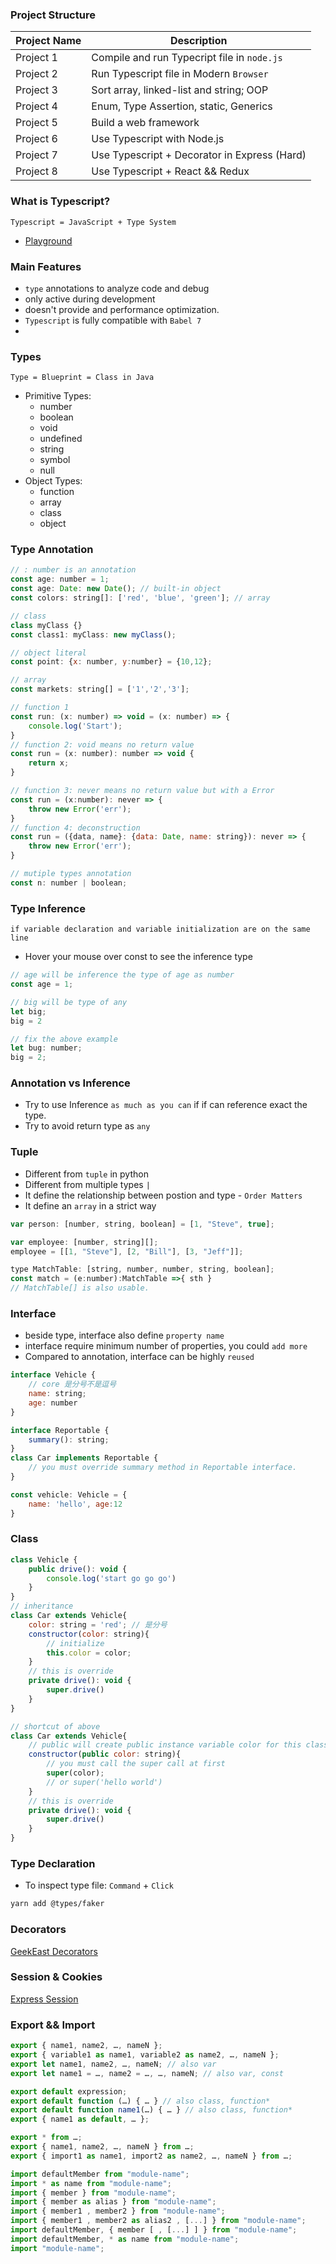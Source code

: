 ### Project Structure
| Project Name | Description                                  |
| ------------ | -------------------------------------------- |
| Project 1    | Compile and run Typecript file in `node.js`  |
| Project 2    | Run Typescript file in Modern `Browser`      |
| Project 3    | Sort array, linked-list and string; OOP      |
| Project 4    | Enum, Type Assertion, static, Generics       |
| Project 5    | Build a web framework                        |
| Project 6    | Use Typescript with Node.js                  |
| Project 7    | Use Typescript + Decorator in Express (Hard) |
| Project 8    | Use Typescript + React && Redux              |


### What is Typescript?
`Typescript = JavaScript + Type System`
- [Playground](https://www.typescriptlang.org/play/index.html)

### Main Features
- `type` annotations to analyze code and debug
- only active during development
- doesn't provide and performance optimization.
- `Typescript` is fully compatible with `Babel 7`
- 
### Types
`Type = Blueprint = Class in Java`
- Primitive Types:
  - number
  - boolean
  - void
  - undefined
  - string
  - symbol
  - null
- Object Types:
  - function
  - array
  - class
  - object

### Type Annotation
```javascript
// : number is an annotation
const age: number = 1;
const age: Date: new Date(); // built-in object
const colors: string[]: ['red', 'blue', 'green']; // array

// class
class myClass {}
const class1: myClass: new myClass();

// object literal
const point: {x: number, y:number} = {10,12};

// array
const markets: string[] = ['1','2','3'];

// function 1
const run: (x: number) => void = (x: number) => {
    console.log('Start');
}
// function 2: void means no return value
const run = (x: number): number => void {
    return x;
}

// function 3: never means no return value but with a Error
const run = (x:number): never => {
    throw new Error('err');
}
// function 4: deconstruction
const run = ({data, name}: {data: Date, name: string}): never => {
    throw new Error('err');
}

// mutiple types annotation
const n: number | boolean;
```

### Type Inference
`if variable declaration and variable initialization are on the same line`
- Hover your mouse over const to see the inference type
```javascript
// age will be inference the type of age as number
const age = 1;

// big will be type of any
let big;
big = 2

// fix the above example
let bug: number;
big = 2;
```

### Annotation vs Inference
- Try to use Inference `as much as you can` if if can reference exact the type.
- Try to avoid return type as `any`

### Tuple
- Different from `tuple` in python
- Different from multiple types `|`
- It define the relationship between postion and type - `Order Matters`
- It define an `array` in a strict way
```javascript
var person: [number, string, boolean] = [1, "Steve", true];

var employee: [number, string][];
employee = [[1, "Steve"], [2, "Bill"], [3, "Jeff"]];
```
```javascript
type MatchTable: [string, number, number, string, boolean];
const match = (e:number):MatchTable =>{ sth } 
// MatchTable[] is also usable.
```

### Interface
- beside type, interface also define `property name`
- interface require minimum number of properties, you could `add more`
- Compared to annotation, interface can be highly `reused`
```javascript
interface Vehicle {
    // core 是分号不是逗号
    name: string;
    age: number
}

interface Reportable {
    summary(): string;
}
class Car implements Reportable {
    // you must override summary method in Reportable interface.
}

const vehicle: Vehicle = {
    name: 'hello', age:12
}
```


### Class
```javascript
class Vehicle {
    public drive(): void {
        console.log('start go go go')
    }
}
// inheritance
class Car extends Vehicle{
    color: string = 'red'; // 是分号
    constructor(color: string){
        // initialize
        this.color = color;
    }
    // this is override
    private drive(): void {
        super.drive()
    }
}

// shortcut of above
class Car extends Vehicle{
    // public will create public instance variable color for this class.
    constructor(public color: string){
        // you must call the super call at first
        super(color); 
        // or super('hello world')
    }
    // this is override
    private drive(): void {
        super.drive()
    }
}
```

### Type Declaration
- To inspect type file: `Command` + `Click`
```sh
yarn add @types/faker
```


### Decorators
[GeekEast Decorators](https://geekeast.github.io/tsdecorators.html)

### Session & Cookies
[Express Session](https://flaviocopes.com/express-sessions/)


### Export && Import
```javascript
export { name1, name2, …, nameN };
export { variable1 as name1, variable2 as name2, …, nameN };
export let name1, name2, …, nameN; // also var
export let name1 = …, name2 = …, …, nameN; // also var, const

export default expression;
export default function (…) { … } // also class, function*
export default function name1(…) { … } // also class, function*
export { name1 as default, … };

export * from …;
export { name1, name2, …, nameN } from …;
export { import1 as name1, import2 as name2, …, nameN } from …;
```

```javascript
import defaultMember from "module-name";
import * as name from "module-name";
import { member } from "module-name";
import { member as alias } from "module-name";
import { member1 , member2 } from "module-name";
import { member1 , member2 as alias2 , [...] } from "module-name";
import defaultMember, { member [ , [...] ] } from "module-name";
import defaultMember, * as name from "module-name";
import "module-name";
```



